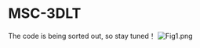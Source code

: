 # MSC-3DLT
The code is being sorted out, so stay tuned！
![Fig1.png](https://github.com/H892328874/MSC-3DLT/edit/main/Fig1.png)
